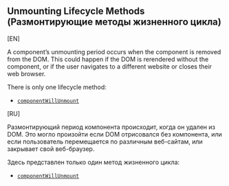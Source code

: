 ## Unmounting Lifecycle Methods (Размонтирующие методы жизненного цикла)

[EN]

A component’s unmounting period occurs when the component is removed from the DOM. This could happen if the DOM is rerendered without the component, or if the user navigates to a different website or closes their web browser.

There is only one lifecycle method:

* [`componentWillUnmount`](componentWillUnmount.md)

[RU]

Размонтирующий период компонента происходит, когда он удален из DOM. Это могло произойти если DOM отрисовался без компонента, или если пользователь перемещается по различным веб-сайтам, или закрывает свой веб-браузер.

Здесь представлен только один метод жизненного цикла:

* [`componentWillUnmount`](componentWillUnmount.md)

